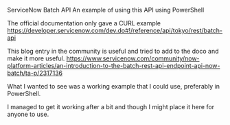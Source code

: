 ServiceNow Batch API
An example of using this API using PowerShell

The official documentation only gave a CURL example 
https://developer.servicenow.com/dev.do#!/reference/api/tokyo/rest/batch-api

This blog entry in the community is useful and tried to add to the doco and make it more useful.
https://www.servicenow.com/community/now-platform-articles/an-introduction-to-the-batch-rest-api-endpoint-api-now-batch/ta-p/2317136

What I wanted to see was a working example that I could use, preferably in PowerShell.

I managed to get it working after a bit and though I might place it here for anyone to use.
